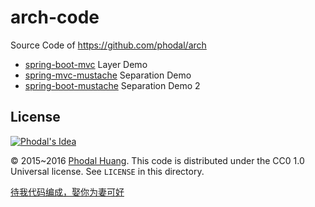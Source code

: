 # arch-code

Source Code of https://github.com/phodal/arch

 - [spring-boot-mvc](spring-boot-mvc/) Layer Demo
 - [spring-mvc-mustache](spring-mvc-mustache/) Separation Demo
 - [spring-boot-mustache](spring-boot-mustache/) Separation Demo 2

 License
 ---

[![Phodal's Idea](http://brand.phodal.com/shields/works-small.svg)](http://ideas.phodal.com/)

© 2015~2016 [Phodal Huang](https://www.phodal.com). This code is distributed under the CC0 1.0 Universal license. See `LICENSE` in this directory.

[待我代码编成，娶你为妻可好](http://www.xuntayizhan.com/person/ji-ke-ai-qing-zhi-er-shi-dai-wo-dai-ma-bian-cheng-qu-ni-wei-qi-ke-hao-wan/)

